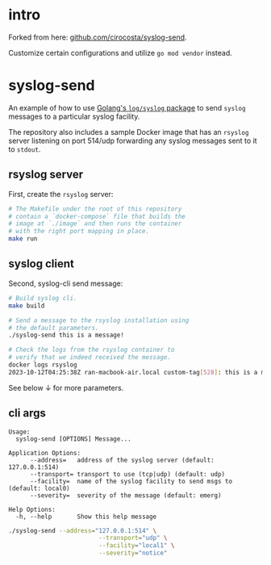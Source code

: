 # intro

Forked from here: [github.com/cirocosta/syslog-send](https://github.com/cirocosta/syslog-send).

Customize certain configurations and utilize `go mod vendor` instead.

<!--
## vendor

```
go mod vendor
```
-->

# syslog-send

An example of how to use [Golang's `log/syslog` package](https://golang.org/pkg/log/syslog/) to send `syslog` messages to a particular syslog facility.

The repository also includes a sample Docker image that has an `rsyslog` server listening on port 514/udp forwarding any syslog messages sent to it to `stdout`.

## rsyslog server

First, create the `rsyslog` server:

```sh
# The Makefile under the root of this repository
# contain a `docker-compose` file that builds the
# image at `./image` and then runs the container
# with the right port mapping in place.
make run
```

## syslog client

Second, syslog-cli send message:

```sh
# Build syslog cli.
make build

# Send a message to the rsyslog installation using
# the default parameters.
./syslog-send this is a message!

# Check the logs from the rsyslog container to
# verify that we indeed received the message.
docker logs rsyslog
2023-10-12T04:25:38Z ran-macbook-air.local custom-tag[528]: this is a message!
```

See below ↓ for more parameters.

## cli args

```
Usage:
  syslog-send [OPTIONS] Message...

Application Options:
      --address=   address of the syslog server (default: 127.0.0.1:514)
      --transport= transport to use (tcp|udp) (default: udp)
      --facility=  name of the syslog facility to send msgs to (default: local0)
      --severity=  severity of the message (default: emerg)

Help Options:
  -h, --help       Show this help message
```

```sh
./syslog-send --address="127.0.0.1:514" \
                         --transport="udp" \
                         --facility="local1" \
                         --severity="notice"
```
